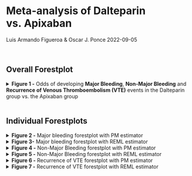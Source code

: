 Meta-analysis of Dalteparin vs. Apixaban
================
Luis Armando Figueroa & Oscar J. Ponce
2022-09-05

<br>
<h2>
Overall Forestplot
</h2>
<details>
<summary>
<b>Figure 1 -</b> Odds of developing <b>Major Bleeding</b>, <b>Non-Major
Bleeding</b> and <b>Recurrence of Venous Thromboembolism (VTE)</b>
events in the Dalteparin group vs. the Apixaban group
</summary>

<br>

![](8%20Output%20Figures/overall_graph_REML-1.svg)<!-- -->

</details>
<br>
<h2>
Individual Forestplots
</h2>
<details>
<summary>
<b>Figure 2 -</b> Major bleeding forestplot with PM estimator
</summary>

<br>

![](8%20Output%20Figures/major_bleeding_graphs_pm-1.svg)<!-- -->

</details>
<details>
<summary>
<b>Figure 3-</b> Major bleeding forestplot with REML estimator
</summary>

<br>

![](8%20Output%20Figures/major_bleeding_graphs_reml-1.svg)<!-- -->

</details>
<details>
<summary>
<b>Figure 4 -</b> Non-Major Bleeding forestplot with PM estimator
</summary>

<br>

![](8%20Output%20Figures/no_major_bleeding_graphs_pm-1.svg)<!-- -->

</details>
<details>
<summary>
<b>Figure 5 -</b> Non-Major Bleeding forestplot with REML estimator
</summary>

<br>

![](8%20Output%20Figures/no_major_bleeding_graphs_reml-1.svg)<!-- -->

</details>
<details>
<summary>
<b>Figure 6 -</b> Recurrence of VTE forestplot with PM estimator
</summary>

<br>

![](8%20Output%20Figures/TE_recurrence_PM-1.svg)<!-- -->

</details>
<details>
<summary>
<b>Figure 7 -</b> Recurrence of VTE forestplot with REML estimator
</summary>

<br>

![](8%20Output%20Figures/TE_recurrence_REML-1.svg)<!-- -->

</details>
